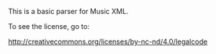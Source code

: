 This is a basic parser for Music XML.

To see the license, go to:

http://creativecommons.org/licenses/by-nc-nd/4.0/legalcode